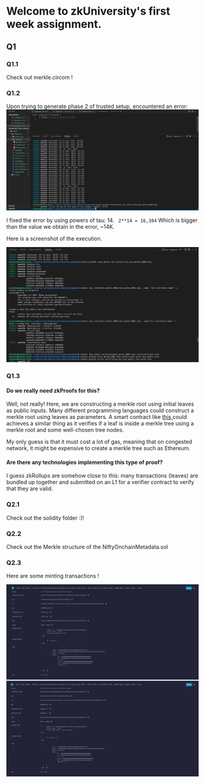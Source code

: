 # Welcome to zkUniversity's first week assignment.

## Q1

### Q1.1

Check out merkle.circom !

### Q1.2

Upon trying to generate phase 2 of trusted setup, encountered an error:
<img src="./zku_assignment1_elias.PNG">

I fixed the error by using powers of tau: 14. ` 2**14 = 16,384` Which is bigger than the value we obtain in the error, ~14K.

Here is a screenshot of the execution.

<img src="./zku_assignment1_execution_elias.PNG">

### Q1.3

#### Do we really need zkProofs for this?

Well, not really! Here, we are constructing a merkle root using initial leaves as public inputs. Many different programming languages could construct a merkle root using leaves as parameters.
A smart contract like <a href="https://solidity-by-example.org/app/merkle-tree/"> this </a> could achieves a similar thing as it verifies if a leaf is inside a merkle tree using a merkle root and some well-chosen tree nodes.

My only guess is that it must cost a lot of gas, meaning that on congested network, it might be expensive to create a merkle tree such as Ethereum.

#### Are there any technologies implementing this type of proof?

I guess zkRollups are somehow close to this: many transactions (leaves) are bundled up together and submitted on an L1 for a verifier contract to verify that they are valid.

### Q2.1

Check out the solidity folder :)!

### Q2.2

Check out the Merkle structure of the NiftyOnchainMetadata.sol

### Q2.3

Here are some minting transactions !

<img src="./zku_assignment1_mint1_elias.PNG">

<img src="./zku_assignment1_mint2_elias.PNG">
